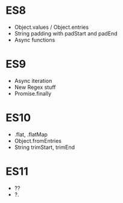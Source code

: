 # ES8

- Object.values / Object.entries
- String padding with padStart and padEnd
- Async functions

# ES9

- Async iteration
- New Regex stuff
- Promise.finally

# ES10

- .flat, .flatMap
- Object.fromEntries
- String trimStart, trimEnd

# ES11

- ??
- ?.
